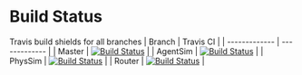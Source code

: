 # Build Status
Travis build shields for all branches
| Branch		| Travis CI 	|
| ------------- | ------------- |
| Master		| [![Build Status](https://travis-ci.org/LBNL-UCB-STI/beam.svg?branch=master)](https://travis-ci.org/LBNL-UCB-STI/beam) |
| AgentSim		| [![Build Status](https://travis-ci.org/LBNL-UCB-STI/beam.svg?branch=agentsim)](https://travis-ci.org/LBNL-UCB-STI/beam) |
| PhysSim		| [![Build Status](https://travis-ci.org/LBNL-UCB-STI/beam.svg?branch=physsim)](https://travis-ci.org/LBNL-UCB-STI/beam) |
| Router		| [![Build Status](https://travis-ci.org/LBNL-UCB-STI/beam.svg?branch=router)](https://travis-ci.org/LBNL-UCB-STI/beam) |